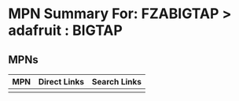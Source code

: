 



# MPN Summary For: FZABIGTAP > adafruit : BIGTAP

## MPNs
  

|MPN|Direct Links|Search Links|
| :--- | :--- | :--- |
||||
